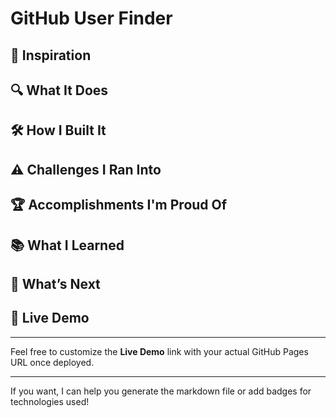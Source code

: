 # GitHub User Finder

## 🚀 Inspiration  


## 🔍 What It Does  
 

## 🛠️ How I Built It  
 

## ⚠️ Challenges I Ran Into  
 

## 🏆 Accomplishments I'm Proud Of  


## 📚 What I Learned  
  

## 🌟 What’s Next  


## 🔗 Live Demo  


---

Feel free to customize the **Live Demo** link with your actual GitHub Pages URL once deployed.

---

If you want, I can help you generate the markdown file or add badges for technologies used!

